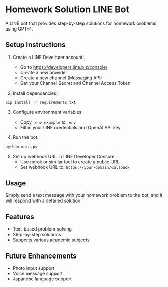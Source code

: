 # Homework Solution LINE Bot

A LINE bot that provides step-by-step solutions for homework problems using GPT-4.

## Setup Instructions

1. Create a LINE Developer account:
   - Go to https://developers.line.biz/console/
   - Create a new provider
   - Create a new channel (Messaging API)
   - Get your Channel Secret and Channel Access Token

2. Install dependencies:
```bash
pip install -r requirements.txt
```

3. Configure environment variables:
   - Copy `.env.example` to `.env`
   - Fill in your LINE credentials and OpenAI API key

4. Run the bot:
```bash
python main.py
```

5. Set up webhook URL in LINE Developer Console:
   - Use ngrok or similar tool to create a public URL
   - Set webhook URL to: `https://your-domain/callback`

## Usage

Simply send a text message with your homework problem to the bot, and it will respond with a detailed solution.

## Features

- Text-based problem solving
- Step-by-step solutions
- Supports various academic subjects

## Future Enhancements

- Photo input support
- Voice message support
- Japanese language support
